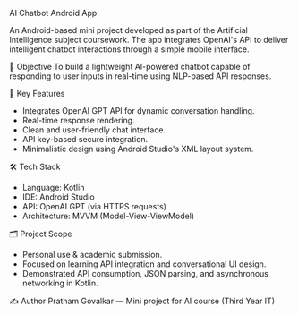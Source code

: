  AI Chatbot Android App

An Android-based mini project developed as part of the Artificial Intelligence subject coursework. The app integrates OpenAI's API to deliver intelligent chatbot interactions through a simple mobile interface.

 🎯 Objective
To build a lightweight AI-powered chatbot capable of responding to user inputs in real-time using NLP-based API responses.

 🧠 Key Features
- Integrates OpenAI GPT API for dynamic conversation handling.
- Real-time response rendering.
- Clean and user-friendly chat interface.
- API key-based secure integration.
- Minimalistic design using Android Studio's XML layout system.

 🛠️ Tech Stack
- Language: Kotlin
- IDE: Android Studio
- API: OpenAI GPT (via HTTPS requests)
- Architecture: MVVM (Model-View-ViewModel)

 🗂️ Project Scope
- Personal use & academic submission.
- Focused on learning API integration and conversational UI design.
- Demonstrated API consumption, JSON parsing, and asynchronous networking in Kotlin.

 
 ✍️ Author
Pratham Govalkar — Mini project for AI course (Third Year IT)

 
